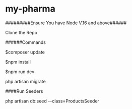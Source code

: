 # my-pharma

#########Ensure You have Node V.16 and above######

Clone the Repo

######Commands

$composer update

$npm install

$npm run dev

php artisan migrate

####Run Seeders

php artisan db:seed --class=ProductsSeeder
